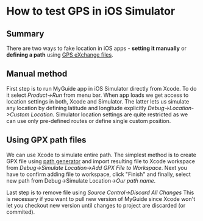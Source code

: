 How to test GPS in iOS Simulator
================================

Summary
-------
There are two ways to fake location in iOS apps - **setting it manually** or 
**defining a path** using 
[GPS eXchange files](http://www.topografix.com/gpx.asp). 

Manual method
-------------
First step is to run MyGuide app in iOS Simulator directly from Xcode. To do it 
select *Product->Run* from menu bar. When app loads we get access to location 
settings in both, Xcode and Simulator. The latter lets us simulate any location 
by defining latitude and longitude explicitly *Debug->Location->Custom 
Location*. Simulator location settings are quite restricted as we can use only 
pre-defined routes or define single custom position.

Using GPX path files
--------------------
We can use Xcode to simulate entire path. The simplest method is to create GPX 
file using [path generator](http://www.bikehike.co.uk/mapview.php) and import 
resulting file to Xcode workspace from *Debug->Simulate Location->Add GPX File 
to Workspace*. Next you have to confirm adding file to workspace, click 
"Finish" and finally, select new path from Debug->Simulate Location->*Our path 
name*.

Last step is to remove file using *Source Control->Discard All Changes* This is 
necessary if you want to pull new version of MyGuide since Xcode won't let you 
checkout new version until changes to project are discarded (or commited).

